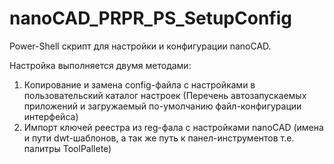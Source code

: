 # nanoCAD_PRPR_PS_SetupConfig
Power-Shell cкрипт для настройки и конфигурации nanoCAD.

Настройка выполняется двумя методами:
1) Копирование и замена config-файла с настройками в пользовательский каталог настроек (Перечень автозапускаемых приложений и загружаемый по-умолчанию файл-конфигурации интерфейса)
2) Импорт ключей реестра из reg-фала c настройками nanoCAD (имена и пути dwt-шаблонов, а так же путь к панел-инструментов т.е. палитры ToolPallete)
